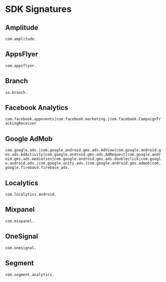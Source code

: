 # SDK Signatures

## Amplitude
`com.amplitude.`

## AppsFlyer
`com.appsflyer.`

## Branch
`io.branch.`

## Facebook Analytics
`com.facebook.appevents|com.facebook.marketing.|com.facebook.CampaignTrackingReceiver`

## Google AdMob
`com.google.ads.|com.google.android.gms.ads.AdView|com.google.android.gms.ads.AdActivity|com.google.android.gms.ads.AdRequest|com.google.android.gms.ads.mediation|com.google.android.gms.ads.doubleclick|com.google.android.ads.|com.google.unity.ads.|com.google.android.gms.admob|com.google.firebase.firebase_ads.`

## Localytics
`com.localytics.android.`

## Mixpanel
`com.mixpanel.`

## OneSignal
`com.onesignal.`

## Segment
`com.segment.analytics.`
